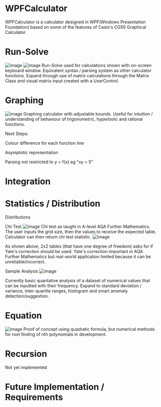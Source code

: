 # WPFCalculator
WPFCalculator is a calculator designed in WPF(Windows Presentation Foundation) based on some of the features of Casio's CG50 Graphical Calculator.

# Run-Solve
![image](https://github.com/dandertery/WPFCalculator/assets/110602627/40a68611-67ab-4b99-8087-63448fc4fba2)
![image](https://github.com/dandertery/WPFCalculator/assets/110602627/f2efe127-49de-48de-bd21-1a4fb44254a1)
Run-Solve used for calculations shown with on-screen keyboard window. Equivalent syntax / parsing system as other calculator functions. Expand through use of matrix calculations through the Matrix Class and visual matrix input created with a UserControl.
# Graphing
![image](https://github.com/dandertery/WPFCalculator/assets/110602627/60e582a9-5ab7-4771-b987-761f740f8869)
Graphing calculator with adjustable bounds. Useful for intuition / understanding of behaviour of trigonometric, hyperbolic and rational functions.


Next Steps:

  Colour difference for each function line
  
  Asymptotic representation
  
  Parsing not restricted to y = f(x) eg "xy = 5"
  
# Integration

# Statistics / Distribution
Distributions

Chi Test
![image](https://github.com/dandertery/WPFCalculator/assets/110602627/482925c0-537c-4c90-8999-cdfda82c11dd)
Chi test as taught in A-level AQA Further Mathematics. The user inputs the grid size, then the values to receive the expected table. Calculator can then return chi test statistic.
![image](https://github.com/dandertery/WPFCalculator/assets/110602627/1b9a7858-7443-449f-a1eb-74e4665cf20f)

As shown above, 2x2 tables (that have one degree of freedom) asks for if Yate's correction should be used. Yate's correction important in AQA Further Mathematics but real-world application limited because it can be unreliable/incorrect.

Sample Analysis
![image](https://github.com/dandertery/WPFCalculator/assets/110602627/b1c745ee-d824-4931-b43b-b420b2501579)

Currently basic quantative analysis of a dataset of numerical values that can be inputted with their frequency. Expand to standard deviation / variance, inter-quartile ranges, histogram and smart anomaly detection/suggestion.

# Equation
![image](https://github.com/dandertery/WPFCalculator/assets/110602627/33dfb1cd-ef4e-47ea-b37d-bff8aca11a69)
Proof of concept using quadratic formula, but numerical methods for root finding of nth polynomials in development.
# Recursion
Not yet implemented

# Future Implementation / Requirements
